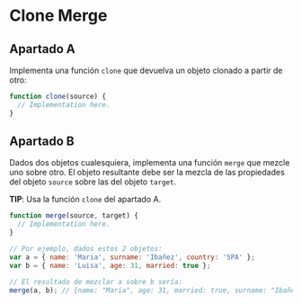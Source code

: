 # Clone Merge

## Apartado A

Implementa una función `clone` que devuelva un objeto clonado a partir de otro:

```javascript
function clone(source) {
  // Implementation here.
}
```

## Apartado B

Dados dos objetos cualesquiera, implementa una función `merge` que mezcle uno sobre otro. El objeto resultante debe ser la mezcla de las propiedades del objeto `source` sobre las del objeto `target`.

**TIP**: Usa la función `clone` del apartado A.

```javascript
function merge(source, target) {
  // Implementation here.
}

// Por ejemplo, dados estos 2 objetos:
var a = { name: 'Maria', surname: 'Ibañez', country: 'SPA' };
var b = { name: 'Luisa', age: 31, married: true };

// El resultado de mezclar a sobre b sería:
merge(a, b); // {name: "Maria", age: 31, married: true, surname: "Ibañez", country: "SPA"}
```
